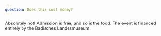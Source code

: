 ```yaml
---
question: Does this cost money?
---
```

Absolutely not! Admission is free, and so is the food. The event is financed entirely by the Badisches Landesmuseum.
